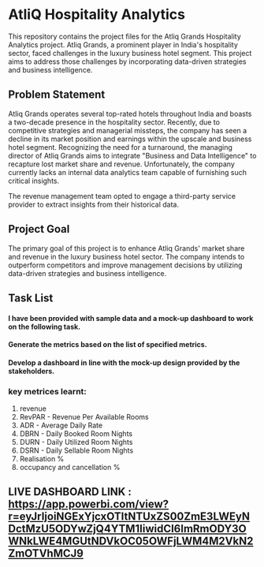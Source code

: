 # AtliQ Hospitality Analytics

This repository contains the project files for the Atliq Grands Hospitality Analytics project. Atliq Grands, a prominent player in India's hospitality sector, faced challenges in the luxury business hotel segment. This project aims to address those challenges by incorporating data-driven strategies and business intelligence.

## Problem Statement

Atliq Grands operates several top-rated hotels throughout India and boasts a two-decade presence in the hospitality sector. Recently, due to competitive strategies and managerial missteps, the company has seen a decline in its market position and earnings within the upscale and business hotel segment. Recognizing the need for a turnaround, the managing director of Atliq Grands aims to integrate "Business and Data Intelligence" to recapture lost market share and revenue. Unfortunately, the company currently lacks an internal data analytics team capable of furnishing such critical insights.

The revenue management team opted to engage a third-party service provider to extract insights from their historical data.

## Project Goal

The primary goal of this project is to enhance Atliq Grands' market share and revenue in the luxury business hotel sector. The company intends to outperform competitors and improve management decisions by utilizing data-driven strategies and business intelligence.

## Task List

  #### I have been provided with sample data and a mock-up dashboard to work on the following task.
  #### Generate the metrics based on the list of specified metrics.
  #### Develop a dashboard in line with the mock-up design provided by the stakeholders.

  ### key metrices learnt:
  1. revenue
  2. RevPAR - Revenue Per Available Rooms
  3. ADR    - Average Daily Rate
  4. DBRN   - Daily Booked Room Nights
  5. DURN   - Daily Utilized Room Nights
  6. DSRN   - Daily Sellable Room Nights
  7. Realisation %
  8. occupancy and cancellation %
     
## LIVE DASHBOARD LINK : https://app.powerbi.com/view?r=eyJrIjoiNGExYjcxOTItNTUxZS00ZmE3LWEyNDctMzU5ODYwZjQ4YTM1IiwidCI6ImRmODY3OWNkLWE4MGUtNDVkOC05OWFjLWM4M2VkN2ZmOTVhMCJ9
          
